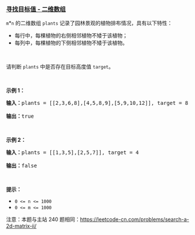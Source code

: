 ### [寻找目标值 - 二维数组](https://leetcode-cn.com/problems/er-wei-shu-zu-zhong-de-cha-zhao-lcof)

<p><code>m</code>*<code>n</code> 的二维数组 <code>plants</code> 记录了园林景观的植物排布情况，具有以下特性：</p>

<ul>
	<li>每行中，每棵植物的右侧相邻植物不矮于该植物；</li>
	<li>每列中，每棵植物的下侧相邻植物不矮于该植物。</li>
</ul>

<p>&nbsp;</p>

<p>请判断 <code>plants</code> 中是否存在目标高度值 <code>target</code>。</p>

<p>&nbsp;</p>

<p><strong>示例 1：</strong></p>

<pre>
<strong>输入：</strong>plants = [[2,3,6,8],[4,5,8,9],[5,9,10,12]], target = 8

<strong>输出：</strong>true
</pre>

<p>&nbsp;</p>

<p><strong>示例 2：</strong></p>

<pre>
<strong>输入：</strong>plants = [[1,3,5],[2,5,7]], target = 4

<strong>输出：</strong>false
</pre>

<p>&nbsp;</p>

<p><strong>提示：</strong></p>

<ul>
	<li><code>0 &lt;= n &lt;= 1000</code></li>
	<li><code>0 &lt;= m &lt;= 1000</code></li>
</ul>

<p>注意：本题与主站 240 题相同：<a href="https://leetcode-cn.com/problems/search-a-2d-matrix-ii/" rel="noopener noreferrer" target="_blank">https://leetcode-cn.com/problems/search-a-2d-matrix-ii/</a></p>

<p>&nbsp;</p>
